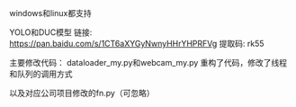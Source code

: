windows和linux都支持

YOLO和DUC模型
链接: https://pan.baidu.com/s/1CT6aXYGyNwnyHHrYHPRFVg 提取码: rk55


主要修改代码：
dataloader_my.py和webcam_my.py
重构了代码，修改了线程和队列的调用方式

以及对应公司项目修改的fn.py（可忽略）
